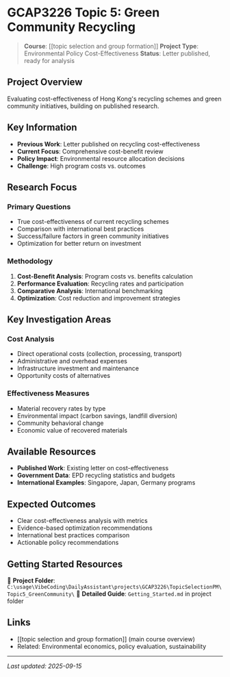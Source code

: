 # GCAP3226 Topic 5: Green Community Recycling

> **Course**: [[topic selection and group formation]]
> **Project Type**: Environmental Policy Cost-Effectiveness
> **Status**: Letter published, ready for analysis

## Project Overview
Evaluating cost-effectiveness of Hong Kong's recycling schemes and green community initiatives, building on published research.

## Key Information
- **Previous Work**: Letter published on recycling cost-effectiveness
- **Current Focus**: Comprehensive cost-benefit review
- **Policy Impact**: Environmental resource allocation decisions
- **Challenge**: High program costs vs. outcomes

## Research Focus
### Primary Questions
- True cost-effectiveness of current recycling schemes
- Comparison with international best practices
- Success/failure factors in green community initiatives
- Optimization for better return on investment

### Methodology
1. **Cost-Benefit Analysis**: Program costs vs. benefits calculation
2. **Performance Evaluation**: Recycling rates and participation
3. **Comparative Analysis**: International benchmarking
4. **Optimization**: Cost reduction and improvement strategies

## Key Investigation Areas
### Cost Analysis
- Direct operational costs (collection, processing, transport)
- Administrative and overhead expenses
- Infrastructure investment and maintenance
- Opportunity costs of alternatives

### Effectiveness Measures
- Material recovery rates by type
- Environmental impact (carbon savings, landfill diversion)
- Community behavioral change
- Economic value of recovered materials

## Available Resources
- **Published Work**: Existing letter on cost-effectiveness
- **Government Data**: EPD recycling statistics and budgets
- **International Examples**: Singapore, Japan, Germany programs

## Expected Outcomes
- Clear cost-effectiveness analysis with metrics
- Evidence-based optimization recommendations
- International best practices comparison
- Actionable policy recommendations

## Getting Started Resources
📁 **Project Folder**: `C:\usage\VibeCoding\DailyAssistant\projects\GCAP3226\TopicSelectionPM\Topic5_GreenCommunity\`
📄 **Detailed Guide**: `Getting_Started.md` in project folder

## Links
- [[topic selection and group formation]] (main course overview)
- Related: Environmental economics, policy evaluation, sustainability

---
*Last updated: 2025-09-15*
